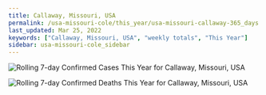 ```yaml
---
title: Callaway, Missouri, USA
permalink: /usa-missouri-cole/this_year/usa-missouri-callaway-365_days.html
last_updated: Mar 25, 2022
keywords: ["Callaway, Missouri, USA", "weekly totals", "This Year"]
sidebar: usa-missouri-cole_sidebar
---
```


![Rolling 7-day Confirmed Cases This Year for Callaway, Missouri, USA](/covid_tracker/images/graphs/usa-missouri-callaway-rolling_7_days_confirmed-365_days_graph.png)

![Rolling 7-day Confirmed Deaths This Year for Callaway, Missouri, USA](/covid_tracker/images/graphs/usa-missouri-callaway-rolling_7_days_deaths-365_days_graph.png)
